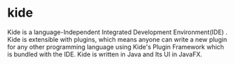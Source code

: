 # kide
Kide is a language-Independent  Integrated Development Environment(IDE) . Kide is extensible with plugins, which means anyone can write a new plugin for any other programming language using Kide's Plugin Framework which is bundled with the IDE. Kide is written in Java and Its UI in JavaFX.
  
